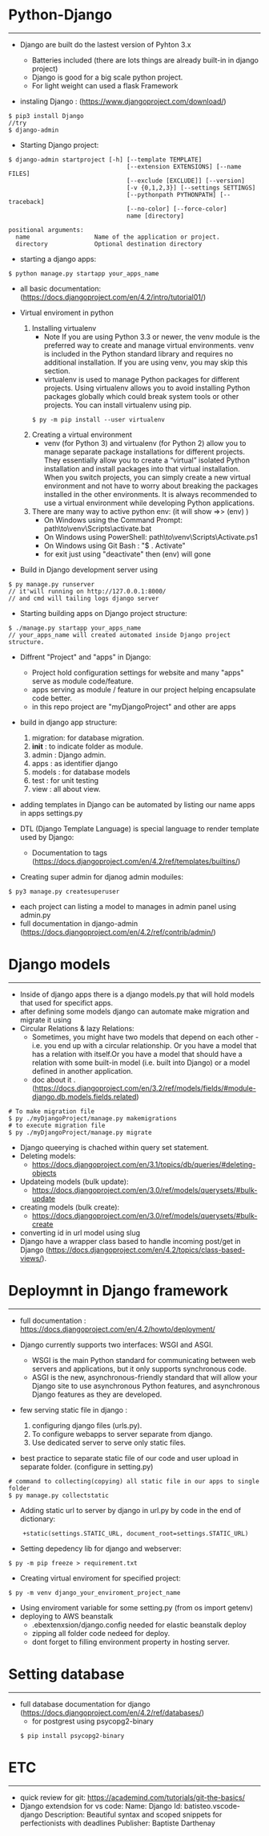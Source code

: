 # Python-Django
----------------
* Django are built do the lastest version of Pyhton 3.x
    - Batteries included (there are lots things are already built-in in django project)
    - Django is good for a big scale python project.
    - For light weight can used a flask Framework

* instaling Django : (https://www.djangoproject.com/download/)
```console
$ pip3 install Django
//try
$ django-admin
```
* Starting Django project:
```console
$ django-admin startproject [-h] [--template TEMPLATE]
                                 [--extension EXTENSIONS] [--name FILES]
                                 [--exclude [EXCLUDE]] [--version]
                                 [-v {0,1,2,3}] [--settings SETTINGS]
                                 [--pythonpath PYTHONPATH] [--traceback]
                                 [--no-color] [--force-color]
                                 name [directory]

positional arguments:
  name                  Name of the application or project.
  directory             Optional destination directory

```
* starting a django apps:
```
$ python manage.py startapp your_apps_name
```
* all basic documentation:(https://docs.djangoproject.com/en/4.2/intro/tutorial01/)

* Virtual enviroment in python
    1. Installing virtualenv
        - Note If you are using Python 3.3 or newer, the venv module is the preferred way to create and manage virtual environments. venv is included in the Python standard library and requires no additional installation. If you are using venv, you may skip this section.
        - virtualenv is used to manage Python packages for different projects. Using virtualenv allows you to avoid installing Python packages globally which could break system tools or other projects. You can install virtualenv using pip.
        ```console
        $ py -m pip install --user virtualenv
        ```
    2. Creating a virtual environment
        - venv (for Python 3) and virtualenv (for Python 2) allow you to manage separate package installations for different projects. They essentially allow you to create a “virtual” isolated Python installation and install packages into that virtual installation. When you switch projects, you can simply create a new virtual environment and not have to worry about breaking the packages installed in the other environments. It is always recommended to use a virtual environment while developing Python applications.
    3. There are many way to active python env: (it will show =>> (env) )
        * On Windows using the Command Prompt: path\to\venv\Scripts\activate.bat
        * On Windows using PowerShell: path\to\venv\Scripts\Activate.ps1
        * On Windows using Git Bash : "$ . Activate"
        * for exit just using "deactivate" then (env) will gone

* Build in Django development server using
```console
$ py manage.py runserver
// it'will running on http://127.0.0.1:8000/
// and cmd will tailing logs django server
```

* Starting building apps on Django project structure:
```console
$ ./manage.py startapp your_apps_name
// your_apps_name will created automated inside Django project structure.
```
* Diffrent "Project" and "apps" in Django:
    - Project hold configuration settings for website and many "apps" serve as module code/feature.
    - apps serving as module / feature in our project helping encapsulate code better.
    - in this repo project are "myDjangoProject" and other are apps

* build in django app structure:
    1. migration: for database migration.
    2. __init__ : to indicate folder as module.
    3. admin    : Django admin.
    4. apps     : as identifier django
    5. models   : for database models
    5. test     : for unit testing
    5. view     : all about view.

* adding templates in Django can be automated by listing our name apps in apps settings.py
* DTL (Django Template Language) is special language to render template used by Django:
    - Documentation to tags (https://docs.djangoproject.com/en/4.2/ref/templates/builtins/)
* Creating super admin for djanog admin moduiles:
```
$ py3 manage.py createsuperuser
```
* each project can listing a model to manages in admin panel using admin.py
* full documentation in django-admin (https://docs.djangoproject.com/en/4.2/ref/contrib/admin/) 
# Django models
---------------

* Inside of django apps there is a django models.py that will hold models that used for specifict apps. 
* after defining some models django can automate make migration and migrate it using
* Circular Relations & lazy Relations:
    - Sometimes, you might have two models that depend on each other - i.e. you end up with a circular relationship. Or you have a model that has a relation with itself.Or you have a model that should have a relation with some built-in model (i.e. built into Django) or a model defined in another application.
    - doc about it .(https://docs.djangoproject.com/en/3.2/ref/models/fields/#module-django.db.models.fields.related) 
```
# To make migration file
$ py ./myDjangoProject/manage.py makemigrations
# to execute migration file
$ py ./myDjangoProject/manage.py migrate
```
* Django queerying is chached within query set statement.
* Deleting models:
    - https://docs.djangoproject.com/en/3.1/topics/db/queries/#deleting-objects
* Updateing models (bulk update):
    - https://docs.djangoproject.com/en/3.0/ref/models/querysets/#bulk-update
* creating models (bulk create):
    - https://docs.djangoproject.com/en/3.0/ref/models/querysets/#bulk-create
* converting id in url model using slug
* Django have a wrapper class based to handle incoming post/get in Django (https://docs.djangoproject.com/en/4.2/topics/class-based-views/).

# Deploymnt in Django framework
-------------------------------
* full documentation  : https://docs.djangoproject.com/en/4.2/howto/deployment/
* Django currently supports two interfaces: WSGI and ASGI.
    - WSGI is the main Python standard for communicating between web servers and applications, but it only supports synchronous code.
    - ASGI is the new, asynchronous-friendly standard that will allow your Django site to use asynchronous Python features, and asynchronous Django features as they are developed.

* few serving static file in django :
    1. configuring django files (urls.py).
    2. To configure webapps to server separate from django.
    3. Use dedicated server to serve only static files.

* best practice to separate static file of our code and user upload in separate folder. (configure in setting.py)
```
# command to collecting(copying) all static file in our apps to single folder 
$ py manage.py collectstatic
```
* Adding static url to server by django in url.py by code in the end of dictionary:
```
    +static(settings.STATIC_URL, document_root=settings.STATIC_URL)
```
* Setting depedency lib for django and webserver:
```
$ py -m pip freeze > requirement.txt
```
* Creating virtual enviroment for specified project:
```
$ py -m venv django_your_enviroment_project_name
```
* Using enviroment variable for some setting.py (from os import getenv)
* deploying to AWS beanstalk
    - .ebextenxsion/django.config needed for elastic beanstalk deploy
    - zipping all folder code nedeed for deploy.
    - dont forget to filling environment property in hosting server.

# Setting database
-----------------
* full database documentation for django (https://docs.djangoproject.com/en/4.2/ref/databases/)
    - for postgrest using psycopg2-binary
    ```
    $ pip install psycopg2-binary

    ```

# ETC
-----
* quick review for git: https://academind.com/tutorials/git-the-basics/
* Django extendsion for vs code:
    Name: Django
    Id: batisteo.vscode-django
    Description: Beautiful syntax and scoped snippets for perfectionists with deadlines
    Publisher: Baptiste Darthenay